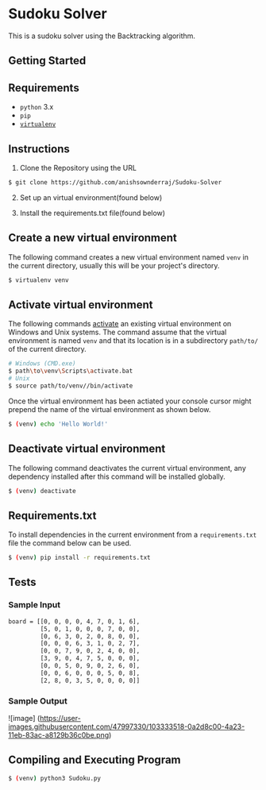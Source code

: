 # Sudoku Solver
This is a sudoku solver using the Backtracking algorithm.

## Getting Started
## Requirements
* `python` 3.x
* `pip`
* [`virtualenv`](https://virtualenv.pypa.io/en/latest/)
## Instructions
1. Clone the Repository using the URL
```sh
$ git clone https://github.com/anishsownderraj/Sudoku-Solver
```
2. Set up an virtual environment(found below)

3. Install the requirements.txt file(found below)




## Create a new virtual environment
The following command creates a new virtual environment named `venv` in the current directory, usually this will be your project's directory.
```sh
$ virtualenv venv
```

## Activate virtual environment
The following commands [activate](https://virtualenv.pypa.io/en/latest/userguide/#activate-script) an existing virtual environment on Windows and Unix systems. The command assume that the virtual environment is named `venv` and that its location is in a subdirectory `path/to/` of the current directory. 
```sh
# Windows (CMD.exe)
$ path\to\venv\Scripts\activate.bat
# Unix
$ source path/to/venv//bin/activate
```
Once the virtual environment has been actiated your console cursor might prepend the name of the virtual environment as shown below.
```sh
$ (venv) echo 'Hello World!'
```

## Deactivate virtual environment
The following command deactivates the current virtual environment, any dependency installed after this command will be installed globally.
```sh
$ (venv) deactivate
```

## Requirements.txt
To install dependencies in the current environment from a `requirements.txt` file the command below can be used.
```sh
$ (venv) pip install -r requirements.txt
```

## Tests

### Sample Input
```sh
board = [[0, 0, 0, 0, 4, 7, 0, 1, 6],
         [5, 0, 1, 0, 0, 0, 7, 0, 0],
         [0, 6, 3, 0, 2, 0, 8, 0, 0],
         [0, 0, 0, 6, 3, 1, 0, 2, 7],
         [0, 0, 7, 9, 0, 2, 4, 0, 0],
         [3, 9, 0, 4, 7, 5, 0, 0, 0],
         [0, 0, 5, 0, 9, 0, 2, 6, 0],
         [0, 0, 6, 0, 0, 0, 5, 0, 8],
         [2, 8, 0, 3, 5, 0, 0, 0, 0]]
```
### Sample Output
![image]
(https://user-images.githubusercontent.com/47997330/103333518-0a2d8c00-4a23-11eb-83ac-a8129b36c0be.png)

## Compiling and Executing Program
```sh
$ (venv) python3 Sudoku.py
```







